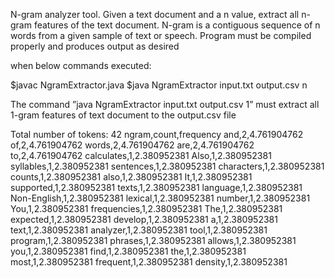N-gram analyzer tool. Given a text document and a n value, extract all n-gram features of the text document. N-gram is a contiguous sequence of n words from a
given sample of text or speech. Program must be compiled properly and produces output as desired

when below commands executed:

$javac NgramExtractor.java
$java NgramExtractor input.txt output.csv n


The command ”java NgramExtractor input.txt output.csv 1” must extract all 1-gram features of
text document to the output.csv file

Total number of tokens: 42
ngram,count,frequency
and,2,4.761904762
of,2,4.761904762
words,2,4.761904762
are,2,4.761904762
to,2,4.761904762
calculates,1,2.380952381
Also,1,2.380952381
syllables,1,2.380952381
sentences,1,2.380952381
characters,1,2.380952381
counts,1,2.380952381
also,1,2.380952381
It,1,2.380952381
supported,1,2.380952381
texts,1,2.380952381
language,1,2.380952381
Non-English,1,2.380952381
lexical,1,2.380952381
number,1,2.380952381
You,1,2.380952381
frequencies,1,2.380952381
The,1,2.380952381
expected,1,2.380952381
develop,1,2.380952381
a,1,2.380952381
text,1,2.380952381
analyzer,1,2.380952381
tool,1,2.380952381
program,1,2.380952381
phrases,1,2.380952381
allows,1,2.380952381
you,1,2.380952381
find,1,2.380952381
the,1,2.380952381
most,1,2.380952381
frequent,1,2.380952381
density,1,2.380952381
